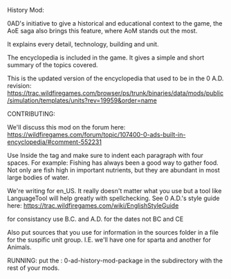 History Mod:

0AD's initiative to give a historical and educational context to the game, the AoE saga also brings this feature, where AoM stands out the most.

It explains every detail, technology, building and unit.

The encyclopedia is included in the game. It gives a simple and short summary of the topics covered.

This is the updated version of the encyclopedia that used to be in the 0 A.D. revision: https://trac.wildfiregames.com/browser/ps/trunk/binaries/data/mods/public/simulation/templates/units?rev=19959&order=name

CONTRIBUTING:

We'll discuss this mod on the forum here:  
https://wildfiregames.com/forum/topic/107400-0-ads-built-in-encyclopedia/#comment-552231

Use <History> </History> Inside the <Identity> tag and make sure to indent each paragraph with four spaces. For example:
  <History>
      Fishing has always been a good way to gather food. Not only are fish high in important nutrients, but they are abundant in most large bodies of water.
  </History>

We're writing for en_US. It really doesn't matter what you use but a tool like LanguageTool will help greatly with spellchecking. See 0 A.D.'s style guide here: https://trac.wildfiregames.com/wiki/EnglishStyleGuide
  
for consistancy use B.C. and A.D. for the dates not BC and CE

Also put sources that you use for information in the sources folder in a file for the suspific unit group. I.E. we'll have one for sparta and another for Animals.

RUNNING:
put the : 0-ad-history-mod-package in the subdirectory with the rest of your mods.




